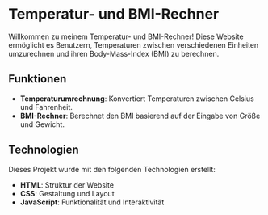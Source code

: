# Temperatur- und BMI-Rechner

Willkommen zu meinem Temperatur- und BMI-Rechner! Diese Website ermöglicht es Benutzern, Temperaturen zwischen verschiedenen Einheiten umzurechnen und ihren Body-Mass-Index (BMI) zu berechnen.

## Funktionen

- **Temperaturumrechnung**: Konvertiert Temperaturen zwischen Celsius und Fahrenheit.
- **BMI-Rechner**: Berechnet den BMI basierend auf der Eingabe von Größe und Gewicht.

## Technologien

Dieses Projekt wurde mit den folgenden Technologien erstellt:
- **HTML**: Struktur der Website
- **CSS**: Gestaltung und Layout
- **JavaScript**: Funktionalität und Interaktivität
